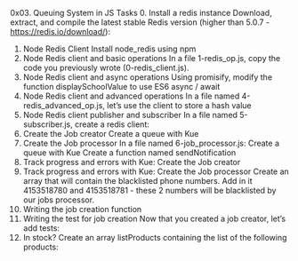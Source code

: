 0x03. Queuing System in JS
Tasks
0. Install a redis instance
Download, extract, and compile the latest stable Redis version (higher than 5.0.7 - https://redis.io/download/):
1. Node Redis Client
Install node_redis using npm
2. Node Redis client and basic operations
In a file 1-redis_op.js, copy the code you previously wrote (0-redis_client.js).
3. Node Redis client and async operations
Using promisify, modify the function displaySchoolValue to use ES6 async / await
4. Node Redis client and advanced operations
In a file named 4-redis_advanced_op.js, let’s use the client to store a hash value
5. Node Redis client publisher and subscriber
In a file named 5-subscriber.js, create a redis client:
6. Create the Job creator
Create a queue with Kue
7. Create the Job processor
In a file named 6-job_processor.js:
Create a queue with Kue
Create a function named sendNotification
8. Track progress and errors with Kue: Create the Job creator
9. Track progress and errors with Kue: Create the Job processor
Create an array that will contain the blacklisted phone numbers. Add in it 4153518780 and 4153518781 - these 2 numbers will be blacklisted by our jobs processor.
10. Writing the job creation function
11. Writing the test for job creation
Now that you created a job creator, let’s add tests:
12. In stock?
Create an array listProducts containing the list of the following products:
